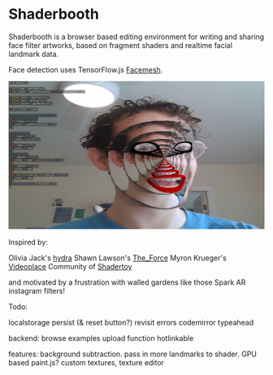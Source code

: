 # Shaderbooth

Shaderbooth is a browser based editing environment for writing and sharing face filter artworks, based on fragment shaders and realtime facial landmark data.

Face detection uses TensorFlow.js [Facemesh](https://github.com/tensorflow/tfjs-models/tree/master/facemesh).

![demo](demo.png)

Inspired by:

Olivia Jack's [hydra](https://github.com/ojack/hydra)
Shawn Lawson's [The_Force](https://github.com/shawnlawson/The_Force)
Myron Krueger's [Videoplace](https://www.youtube.com/watch?v=dqZyZrN3Pl0)
Community of [Shadertoy](https://shadertoy.com)

and motivated by a frustration with walled gardens like those Spark AR instagram filters!

Todo:

localstorage persist (& reset button?)
revisit errors
codemirror typeahead

backend:
browse examples
upload function
hotlinkable

features:
background subtraction.
pass in more landmarks to shader.
GPU based paint.js?
custom textures, texture editor
